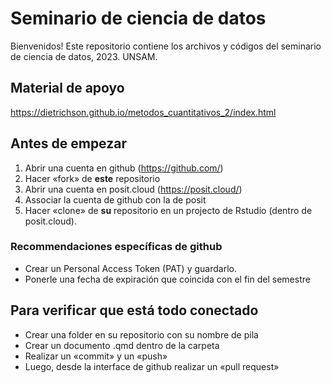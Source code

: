 # Seminario de ciencia de datos

Bienvenidos! Este repositorio contiene los archivos y códigos del seminario de ciencia de datos, 2023. UNSAM.

## Material de apoyo

<https://dietrichson.github.io/metodos_cuantitativos_2/index.html>

## Antes de empezar

1.  Abrir una cuenta en github (<https://github.com/>)
2.  Hacer «fork» de **este** repositorio
3.  Abrir una cuenta en posit.cloud (<https://posit.cloud/>)
4.  Associar la cuenta de github con la de posit
5.  Hacer «clone» de **su** repositorio en un projecto de Rstudio (dentro de posit.cloud).

### Recommendaciones específicas de github

-   Crear un Personal Access Token (PAT) y guardarlo.
-   Ponerle una fecha de expiración que coincida con el fin del semestre

## Para verificar que está todo conectado

-   Crear una folder en su repositorio con su nombre de pila
-   Crear un documento .qmd dentro de la carpeta
-   Realizar un «commit» y un «push»
-   Luego, desde la interface de github realizar un «pull request»

